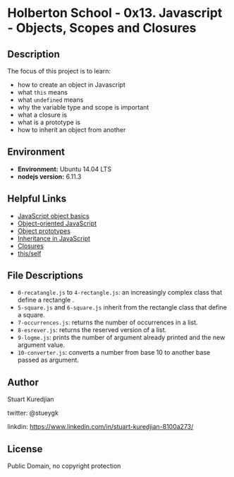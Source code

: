 # Holberton School - 0x13. Javascript - Objects, Scopes and Closures

## Description

The focus of this project is to learn:
* how to create an object in Javascript
* what `this` means
* what `undefined` means
* why the variable type and scope is important
* what a closure is
* what is a prototype is
* how to inherit an object from another

## Environment
* __Environment:__ Ubuntu 14.04 LTS
* __nodejs version:__ 6.11.3

## Helpful Links
* <a href="https://developer.mozilla.org/en-US/docs/Learn/JavaScript/Objects/Basics">JavaScript object basics</a>
* <a href="https://developer.mozilla.org/en-US/docs/Learn/JavaScript/Objects/Object-oriented_JS">Object-oriented JavaScript</a>
* <a href="https://developer.mozilla.org/en-US/docs/Learn/JavaScript/Objects/Object_prototypes">Object prototypes</a>
* <a href="https://developer.mozilla.org/en-US/docs/Learn/JavaScript/Objects/Inheritance">Inheritance in JavaScript</a>
* <a href="https://developer.mozilla.org/en-US/docs/Web/JavaScript/Closures">Closures</a>
* <a href="https://alistapart.com/article/getoutbindingsituations">this/self</a>

## File Descriptions
- `0-recatangle.js` to `4-rectangle.js`: an increasingly complex class that define a rectangle .
- `5-square.js` and `6-square.js` inherit from the rectangle class that define a square.
- `7-occurrences.js`: returns the number of occurrences in a list.
- `8-esrever.js`: returns the reserved version of a list.
- `9-logme.js`: prints the number of argument already printed and the new argument value. 
- `10-converter.js`: converts a number from base 10 to another base passed as argument.

## Author
Stuart Kuredjian

twitter: @stueygk

linkdin: https://www.linkedin.com/in/stuart-kuredjian-8100a273/

## License
Public Domain, no copyright protection